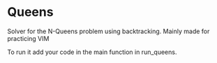 # Queens
Solver for the N-Queens problem using backtracking. Mainly made for practicing VIM

To run it add your code in the main function in run_queens.
